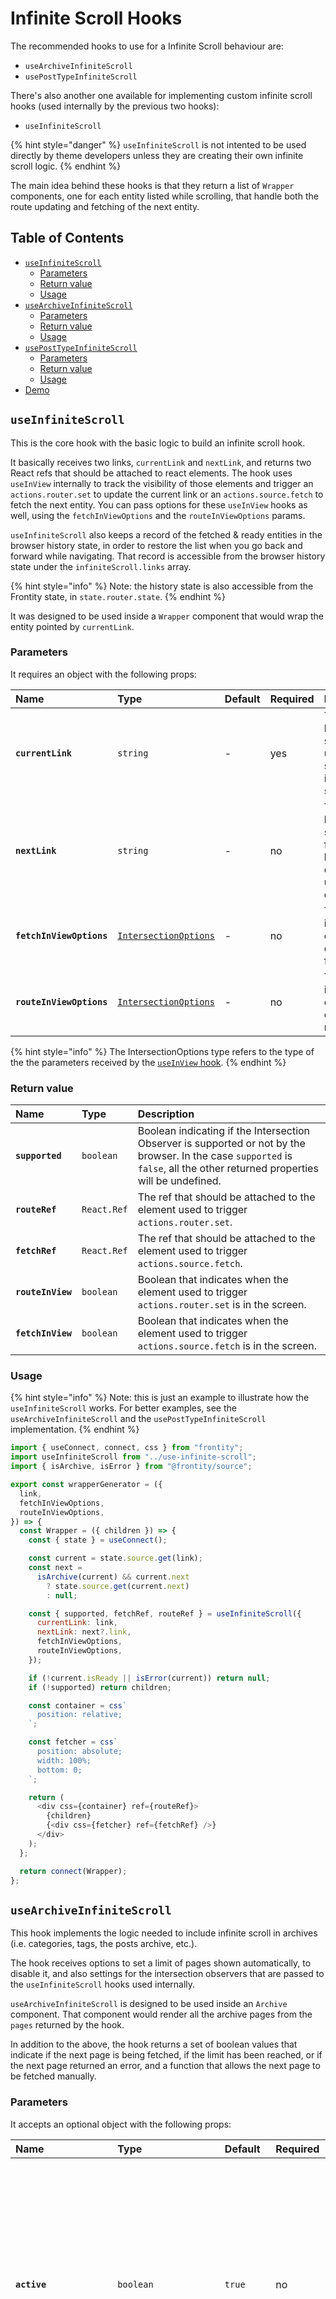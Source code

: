 # Infinite Scroll Hooks

The recommended hooks to use for a Infinite Scroll behaviour are:

- `useArchiveInfiniteScroll`
- `usePostTypeInfiniteScroll`

There's also another one available for implementing custom infinite scroll hooks (used internally by the previous two hooks):

- `useInfiniteScroll`

{% hint style="danger" %}
`useInfiniteScroll` is not intented to be used directly by theme developers unless they are creating their own infinite scroll logic.
{% endhint %}

The main idea behind these hooks is that they return a list of `Wrapper` components, one for each entity listed while scrolling, that handle both the route updating and fetching of the next entity.

## Table of Contents

<!-- toc -->

- [`useInfiniteScroll`](#useinfinitescroll)
  - [Parameters](#parameters)
  - [Return value](#return-value)
  - [Usage](#usage)
- [`useArchiveInfiniteScroll`](#usearchiveinfinitescroll)
  - [Parameters](#parameters)
  - [Return value](#return-value)
  - [Usage](#usage)
- [`usePostTypeInfiniteScroll`](#useposttypeinfinitescroll)
  - [Parameters](#parameters)
  - [Return value](#return-value)
  - [Usage](#usage)
- [Demo](#demo)

<!-- tocstop -->

## `useInfiniteScroll`

This is the core hook with the basic logic to build an infinite scroll hook.

It basically receives two links, `currentLink` and `nextLink`, and returns two React refs that should be attached to react elements. The hook uses `useInView` internally to track the visibility of those elements and trigger an `actions.router.set` to update the current link or an `actions.source.fetch` to fetch the next entity. You can pass options for these `useInView` hooks as well, using the `fetchInViewOptions` and the `routeInViewOptions` params.

`useInfiniteScroll` also keeps a record of the fetched & ready entities in the browser history state, in order to restore the list when you go back and forward while navigating. That record is accessible from the browser history state under the `infiniteScroll.links` array.

{% hint style="info" %}
Note: the history state is also accessible from the Frontity state, in `state.router.state`.
{% endhint %}

It was designed to be used inside a `Wrapper` component that would wrap the
entity pointed by `currentLink`.

### Parameters

It requires an object with the following props:

| Name                     | Type                                                                                                      | Default | Required | Description                                                                 |
| :----------------------- | :-------------------------------------------------------------------------------------------------------- | :------ | :------- | :-------------------------------------------------------------------------- |
| **`currentLink`**        | `string`                                                                                                  | -       | yes      | The current link that should be used to start the infinite scroll.          |
| **`nextLink`**           | `string`                                                                                                  | -       | no       | The next link that should be fetched and loaded once the user scrolls down. |
| **`fetchInViewOptions`** | [`IntersectionOptions`](https://api.frontity.org/frontity-packages/collections-packages/hooks#parameters) | -       | no       | The intersection observer options for fetching.                             |
| **`routeInViewOptions`** | [`IntersectionOptions`](https://api.frontity.org/frontity-packages/collections-packages/hooks#parameters) | -       | no       | The intersection observer options for routing.                              |

{% hint style="info" %}
The IntersectionOptions type refers to the type of the the parameters received by the [`useInView` hook](https://api.frontity.org/frontity-packages/collections-packages/hooks#parameters).
{% endhint %}

### Return value

| Name              | Type        | Description                                                                                                                                                                  |
| :---------------- | :---------- | :--------------------------------------------------------------------------------------------------------------------------------------------------------------------------- |
| **`supported`**   | `boolean`   | Boolean indicating if the Intersection Observer is supported or not by the browser. In the case `supported` is `false`, all the other returned properties will be undefined. |
| **`routeRef`**    | `React.Ref` | The ref that should be attached to the element used to trigger `actions.router.set`.                                                                                         |
| **`fetchRef`**    | `React.Ref` | The ref that should be attached to the element used to trigger `actions.source.fetch`.                                                                                       |
| **`routeInView`** | `boolean`   | Boolean that indicates when the element used to trigger `actions.router.set` is in the screen.                                                                               |
| **`fetchInView`** | `boolean`   | Boolean that indicates when the element used to trigger `actions.source.fetch` is in the screen.                                                                             |

### Usage

{% hint style="info" %}
Note: this is just an example to illustrate how the `useInfiniteScroll` works. For better examples, see the `useArchiveInfiniteScroll` and the `usePostTypeInfiniteScroll` implementation.
{% endhint %}

```javascript
import { useConnect, connect, css } from "frontity";
import useInfiniteScroll from "../use-infinite-scroll";
import { isArchive, isError } from "@frontity/source";

export const wrapperGenerator = ({
  link,
  fetchInViewOptions,
  routeInViewOptions,
}) => {
  const Wrapper = ({ children }) => {
    const { state } = useConnect();

    const current = state.source.get(link);
    const next =
      isArchive(current) && current.next
        ? state.source.get(current.next)
        : null;

    const { supported, fetchRef, routeRef } = useInfiniteScroll({
      currentLink: link,
      nextLink: next?.link,
      fetchInViewOptions,
      routeInViewOptions,
    });

    if (!current.isReady || isError(current)) return null;
    if (!supported) return children;

    const container = css`
      position: relative;
    `;

    const fetcher = css`
      position: absolute;
      width: 100%;
      bottom: 0;
    `;

    return (
      <div css={container} ref={routeRef}>
        {children}
        {<div css={fetcher} ref={fetchRef} />}
      </div>
    );
  };

  return connect(Wrapper);
};
```

## `useArchiveInfiniteScroll`

This hook implements the logic needed to include infinite scroll in archives (i.e. categories, tags, the posts archive, etc.).

The hook receives options to set a limit of pages shown automatically, to disable it, and also settings for the intersection observers that are passed to the `useInfiniteScroll` hooks used internally.

`useArchiveInfiniteScroll` is designed to be used inside an `Archive` component. That component would render all the archive pages from the `pages` returned by the hook.

In addition to the above, the hook returns a set of boolean values that indicate if the next page is being fetched, if the limit has been reached, or if the next page returned an error, and a function that allows the next page to be fetched manually.

### Parameters

It accepts an optional object with the following props:

| Name                     | Type                                                                                                      | Default                                                                                                 | Required | Description                                                                                                                                                                                                              |
| :----------------------- | :-------------------------------------------------------------------------------------------------------- | :------------------------------------------------------------------------------------------------------ | :------- | :----------------------------------------------------------------------------------------------------------------------------------------------------------------------------------------------------------------------- |
| **`active`**             | `boolean`                                                                                                 | `true`                                                                                                  | no       | A boolean indicating if this hook should be active or not. It can be useful in situations where users want to share the same component for different types of Archives, but avoid doing infinite scroll in some of them. |
| **`limit`**              | `number`                                                                                                  | [`Infinity`](https://developer.mozilla.org/en-US/docs/Web/JavaScript/Reference/Global_Objects/Infinity) | no       | The number of pages that the hook should load automatically before switching to manual fetching.                                                                                                                         |
| **`fetchInViewOptions`** | [`IntersectionOptions`](https://api.frontity.org/frontity-packages/collections-packages/hooks#parameters) | -                                                                                                       | no       | The intersection observer options for fetching.                                                                                                                                                                          |
| **`routeInViewOptions`** | [`IntersectionOptions`](https://api.frontity.org/frontity-packages/collections-packages/hooks#parameters) | -                                                                                                       | no       | The intersection observer options for routing.                                                                                                                                                                           |

{% hint style="info" %}
The IntersectionOptions type refers to the type of the the parameters received by the [`useInView` hook](https://api.frontity.org/frontity-packages/collections-packages/hooks#parameters).
{% endhint %}

### Return value

An object with the following properties:

| Name             | Type                  | Description                                                                                                                                                                                                                              |
| :--------------- | :-------------------- | :--------------------------------------------------------------------------------------------------------------------------------------------------------------------------------------------------------------------------------------- |
| **`pages`**      | `Array` of page props | An array of the existing pages. Users should iterate over this array in their own layout. The content of each element of this array is explained below.                                                                                  |
| **`isFetching`** | `boolean`             | If it's fetching the next page. Useful to add a loader.                                                                                                                                                                                  |
| **`isLimit`**    | `boolean`             | If it has reached the limit of pages and it should switch to manual mode.                                                                                                                                                                |
| **`isError`**    | `boolean`             | If the next page returned an error. Useful to provide functionality (e.g. a button) to enable the user to try again.                                                                                                                     |
| **`fetchNext`**  | `function`            | A function that fetches the next page. Useful when the limit has been reached (`isLimit === true`) and the user pushes a button to get the next page or when there has been an error fetching the last page and the user wants to retry. |

Each element of the `pages` array has the following structure:

| Name          | Type       | Description                                                                                                  |
| :------------ | :--------- | :----------------------------------------------------------------------------------------------------------- |
| **`key`**     | `string`   | A unique key to be used in the iteration.                                                                    |
| **`link`**    | `string`   | The link of this page.                                                                                       |
| **`isLast`**  | `boolean`  | If this page is the last page. Useful to add separators between pages, but avoid adding it for the last one. |
| **`Wrapper`** | `React.FC` | The Wrapper component that should wrap the real `Archive` component.                                         |

### Usage

````javascript
import { connect, useConnect } from "frontity";
import { useArchiveInfiniteScroll } from "@frontity/hooks";
import ArchivePage from "./archive-page";

/**
 * Simple component showing the usage of the `useArchiveInfiniteScroll` hook.
 *
 * @example
 * ```
 * // In the Theme component:
 * <Switch>
 *   {...}
 *   <Archive when={data.isArchive} />
 * </Switch>
 * ```
 */
const Archive = () => {
  // Get the list of pages from the hook.
  const {
    pages,
    isFetching,
    isLimit,
    isError,
    fetchNext,
  } = useArchiveInfiniteScroll({ limit: 3 });

  return (
    <>
      {pages.map(({ Wrapper, key, link, isLast }) => (
        <Wrapper key={key}>
          <ArchivePage link={link} />
          {!isLast && <PageSeparator />}
        </Wrapper>
      ))}

      {isFetching && <div>Loading more...</div>}

      {(isLimit || isError) && (
        <button onClick={fetchNext}>
          {isError ? "Something failed - Retry" : "Load More"}
        </button>
      )}
    </>
  );
};

export default connect(Archive);
````

## `usePostTypeInfiniteScroll`

Hook that implements the logic needed to include infinite scroll in a post type view (i.e. posts, pages, galleries, etc.).

This hook is more complex than the previous one, as it works by getting the post type entities from the specified archive and thus it doesn't fetch the next post but the next page of posts.

It recevies an `archive` and a `fallback` prop ―both links―, to specify the source of the post entities. If none of them is specified, `state.source.postsPage` is used. When the penultimate post of the first page is
rendered, the next page of the archive is fetched. A list of the fetched pages is stored in the browser history state along with the list of posts.

The `limit` prop in this case stands for the number of posts being shown, not the number of fetched pages (as in the case of `useArchiveInfiniteScroll`). In the same way, the `fetchNext` shows the next post, and only fetches the next page of posts if needed.

### Parameters

It accepts an optional object with the following props:

| Name                     | Type                                                                                                      | Default                                                                                                 | Required | Description                                                                                                                                                                                                              |
| :----------------------- | :-------------------------------------------------------------------------------------------------------- | :------------------------------------------------------------------------------------------------------ | :------- | :----------------------------------------------------------------------------------------------------------------------------------------------------------------------------------------------------------------------- |
| **`active`**             | `boolean`                                                                                                 | `true`                                                                                                  | no       | A boolean indicating if this hook should be active or not. It can be useful in situations where users want to share the same component for different types of Archives, but avoid doing infinite scroll in some of them. |
| **`limit`**              | `number`                                                                                                  | [`Infinity`](https://developer.mozilla.org/en-US/docs/Web/JavaScript/Reference/Global_Objects/Infinity) | no       | The number of posts that are rendered until the user interacts (e.g. clicking a button) in order to show the next post.                                                                                                  |
| **`archive`**            | `string`                                                                                                  | -                                                                                                       | no       | The archive that should be used to get the next posts. If none is present, the previous link is used. If the previous link is not an archive, the homepage is used.                                                      |
| **`fallback`**           | `string`                                                                                                  | -                                                                                                       | no       | The archive that should be used if the `archive` option is not present and the previous link is not an archive.                                                                                                          |
| **`fetchInViewOptions`** | [`IntersectionOptions`](https://api.frontity.org/frontity-packages/collections-packages/hooks#parameters) | -                                                                                                       | no       | The intersection observer options for fetching.                                                                                                                                                                          |
| **`routeInViewOptions`** | [`IntersectionOptions`](https://api.frontity.org/frontity-packages/collections-packages/hooks#parameters) | -                                                                                                       | no       | The intersection observer options for routing.                                                                                                                                                                           |

{% hint style="info" %}
The IntersectionOptions type refers to the type of the the parameters received by the [`useInView` hook](https://api.frontity.org/frontity-packages/collections-packages/hooks#parameters).
{% endhint %}

### Return value

The output of these hooks is pretty similar to the previous one's:

| Name             | Type                  | Description                                                                                                                                                                                                                              |
| :--------------- | :-------------------- | :--------------------------------------------------------------------------------------------------------------------------------------------------------------------------------------------------------------------------------------- |
| **`posts`**      | `Array` of post props | An array of the existing posts. Users should iterate over this array in their own layout. The content of each element of this array is explained below.                                                                                  |
| **`isFetching`** | `boolean`             | If it's fetching the next post. Useful to add a loader.                                                                                                                                                                                  |
| **`isLimit`**    | `boolean`             | If it has reached the limit of posts and it should switch to manual mode.                                                                                                                                                                |
| **`isError`**    | `boolean`             | If the next post fetched returned an error. Useful to provide functionality (e.g. a button) to enable the user to try again.                                                                                                             |
| **`fetchNext`**  | `function`            | A function that fetches the next post. Useful when the limit has been reached (`isLimit === true`) and the user pushes a button to get the next post or when there has been an error fetching the last post and the user wants to retry. |

Each element of the `posts` array has the following structure:

| Name          | Type       | Description                                                                                                  |
| :------------ | :--------- | :----------------------------------------------------------------------------------------------------------- |
| **`key`**     | `string`   | A unique key to be used in the iteration.                                                                    |
| **`link`**    | `string`   | The link of this page.                                                                                       |
| **`isLast`**  | `boolean`  | If this post is the last post. Useful to add separators between posts, but avoid adding it for the last one. |
| **`Wrapper`** | `React.FC` | The Wrapper component that should wrap the real `Post` component.                                            |

### Usage

````js
import { connect, useConnect } from "frontity";
import { usePostTypeInfiniteScroll } from "@frontity/hooks";
import PostTypeEntity from "./post-type-entity";

/**
 * Simple component showing the usage of the `usePostTypeInfiniteScroll` hook.
 *
 * @example
 * ```
 * // In the Theme component:
 * <Switch>
 *   {...}
 *   <PostType when={data.isPostType} />
 * </Switch>
 * ```
 */
const PostType = () => {
  // Get the list of posts from the hook.
  const {
    posts,
    isFetching,
    isLimit,
    isError,
    fetchNext,
  } = usePostTypeInfiniteScroll({ limit: 5 });

  return (
    <>
      {posts.map(({ Wrapper, key, link, isLast }) => (
        <Wrapper key={key}>
          <PostTypeEntity link={link} />
          {!isLast && <PostSeparator />}
        </Wrapper>
      ))}

      {isFetching && <div>Loading more...</div>}

      {(isLimit || isError) && (
        <button onClick={fetchNext}>
          {isError ? "Something failed - Retry" : "Load More"}
        </button>
      )}
    </>
  );
};

export default connect(PostType);
````

## Demo

This short video demonstrates the usage of the Infinite Scroll Hooks avalable at the `@frontity/hooks` package.

{% embed url="https://www.youtube.com/watch?v=30E3lG3-onU" %}

The project used in the video is available [here](https://github.com/frontity-demos/frontity-examples/tree/master/infinite-scroll-hooks).

{% hint style="info" %}
Still have questions? Ask [the community](https://community.frontity.org/)! We are here to help 😊
{% endhint %}
